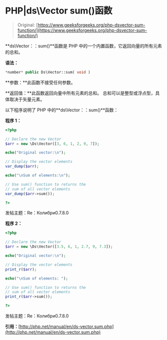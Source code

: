 # PHP|ds\Vector sum()函数

> Original: [https://www.geeksforgeeks.org/php-dsvector-sum-function/](https://www.geeksforgeeks.org/php-dsvector-sum-function/)

**ds\Vector：：sum()**函数是 PHP 中的一个内置函数，它返回向量的所有元素的总和。

**语法：**

```php
*number* public Ds\Vector::sum( void )

```

**参数：**此函数不接受任何参数。

**返回值：**此函数返回向量中所有元素的总和。 总和可以是整型或浮点型，具体取决于矢量元素。

以下程序说明了 PHP 中的**ds\Vector：：sum()**函数：

**程序 1：**

```php
<?php

// Declare the new Vector
$arr = new \Ds\Vector([3, 6, 1, 2, 9, 7]);

echo("Original vector:\n");

// Display the vector elements
var_dump($arr);

echo("\nSum of elements:\n");

// Use sum() function to returns the 
// sum of all vector elements
var_dump($arr->sum());

?>
```

发帖主题：Re：Колибри0.7.8.0

**程序 2：**

```php
<?php

// Declare the new Vector
$arr = new \Ds\Vector([3.5, 6, 1, 2.7, 9, 7.3]);

echo("Original vector:\n");

// Display the vector elements
print_r($arr);

echo("\nSum of elements: ");

// Use sum() function to returns the 
// sum of all vector elements
print_r($arr->sum());

?>
```

发帖主题：Re：Колибри0.7.8.0

**引用：**[http://php.net/manual/en/ds-vector.sum.php](http://php.net/manual/en/ds-vector.sum.php)
